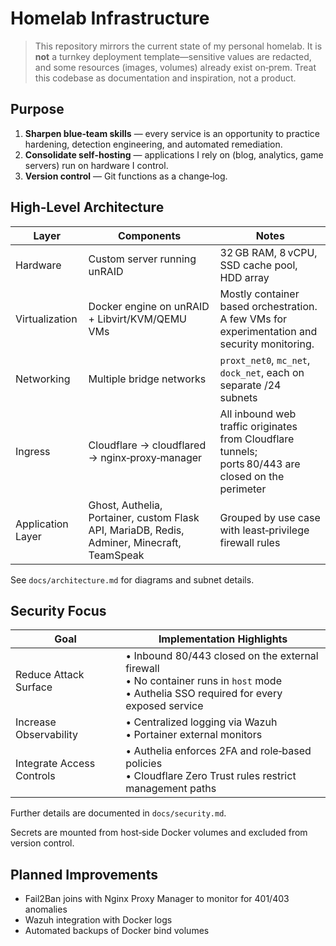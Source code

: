 # Homelab Infrastructure

> This repository mirrors the current state of my personal homelab. It is **not** a turnkey deployment template—sensitive values are redacted, and some resources (images, volumes) already exist on‑prem. Treat this codebase as documentation and inspiration, not a product.

## Purpose

1. **Sharpen blue‑team skills** — every service is an opportunity to practice hardening, detection engineering, and automated remediation.  
2. **Consolidate self‑hosting** — applications I rely on (blog, analytics, game servers) run on hardware I control.  
3. **Version control** — Git functions as a change‑log.

## High‑Level Architecture

| Layer | Components | Notes |
|-------|------------|-------|
| Hardware | Custom server running unRAID | 32 GB RAM, 8 vCPU, SSD cache pool, HDD array |
| Virtualization | Docker engine on unRAID + Libvirt/KVM/QEMU VMs | Mostly container based orchestration. A few VMs for experimentation and security monitoring. |
| Networking | Multiple bridge networks | `proxt_net0`, `mc_net`, `dock_net`, each on separate /24 subnets |
| Ingress | Cloudflare → cloudflared → nginx‑proxy‑manager | All inbound web traffic originates from Cloudflare tunnels; ports 80/443 are closed on the perimeter |
| Application Layer | Ghost, Authelia, Portainer, custom Flask API, MariaDB, Redis, Adminer, Minecraft, TeamSpeak | Grouped by use case with least‑privilege firewall rules |

See `docs/architecture.md` for diagrams and subnet details.

## Security Focus

| Goal | Implementation Highlights |
|----------------|---------------------------|
| Reduce Attack Surface | • Inbound 80/443 closed on the external firewall<br>• No container runs in `host` mode<br>• Authelia SSO required for every exposed service |
| Increase Observability | • Centralized logging via Wazuh <br>• Portainer external monitors |
| Integrate Access Controls | • Authelia enforces 2FA and role‑based policies<br>• Cloudflare Zero Trust rules restrict management paths |

Further details are documented in `docs/security.md`.

Secrets are mounted from host‑side Docker volumes and excluded from version control.

## Planned Improvements

- Fail2Ban joins with Nginx Proxy Manager to monitor for 401/403 anomalies
- Wazuh integration with Docker logs
- Automated backups of Docker bind volumes
